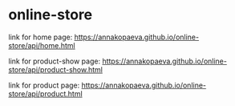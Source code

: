 # online-store
link for home page: https://annakopaeva.github.io/online-store/api/home.html 

link for product-show page: https://annakopaeva.github.io/online-store/api/product-show.html

link for product page: https://annakopaeva.github.io/online-store/api/product.html
